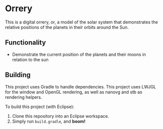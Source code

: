 # Orrery
This is a digital orrery, or, a model of the solar system that demonstrates the relative positions of the planets in their orbits around the Sun. 

## Functionality

 - Demonstrate the current position of the planets and their moons in relation to the sun

## Building
This project uses Gradle to handle dependencies. This project uses LWJGL for the window and OpenGL rendering, as well as nanovg and stb as rendering helpers.

To build this project (with Eclipse):

 1. Clone this repository into an Eclipse workspace.
 2. Simply run `build.gradle`, and **boom!**

